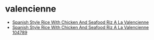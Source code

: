 # valencienne

 * [Spanish Style Rice With Chicken And Seafood Riz A La Valencienne](../../index/s/spanish-style-rice-with-chicken-and-seafood-riz-a-la-valencienne-104789.json)
 * [Spanish Style Rice With Chicken And Seafood Riz A La Valencienne 104789](../../index/s/spanish-style-rice-with-chicken-and-seafood-riz-a-la-valencienne-104789.json)
